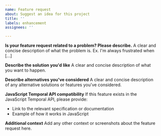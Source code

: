 ```yaml
---
name: Feature request
about: Suggest an idea for this project
title: ''
labels: enhancement
assignees: ''

---
```


**Is your feature request related to a problem? Please describe.**
A clear and concise description of what the problem is. Ex. I'm always frustrated when [...]

**Describe the solution you'd like**
A clear and concise description of what you want to happen.

**Describe alternatives you've considered**
A clear and concise description of any alternative solutions or features you've considered.

**JavaScript Temporal API compatibility**
If this feature exists in the JavaScript Temporal API, please provide:
- Link to the relevant specification or documentation
- Example of how it works in JavaScript

**Additional context**
Add any other context or screenshots about the feature request here.